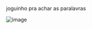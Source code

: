 joguinho pra achar as paralavras

![image](https://github.com/ElissonDeSous/SecretWord/assets/94570280/db5805fb-e1c2-45e0-9fad-fcbd809ed70b)


